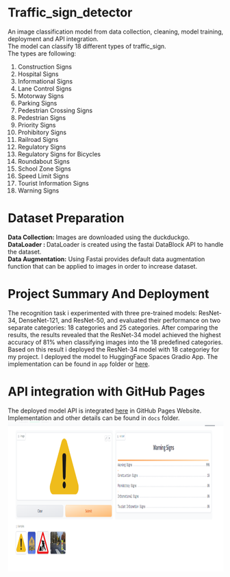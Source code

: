 # Traffic_sign_detector
An image classification model from data collection, cleaning, model training, deployment and API integration.<br/>
The model can classify 18 different types of traffic_sign. <br/>
The types are following: <br/>
1. Construction Signs
 2. Hospital Signs
 3. Informational Signs
 4. Lane Control Signs
 5. Motorway Signs
 6. Parking Signs 
 7. Pedestrian Crossing Signs
 8. Pedestrian Signs
 9. Priority Signs
 10. Prohibitory Signs
 11. Railroad  Signs
 12. Regulatory Signs
 13. Regulatory Signs for Bicycles
 14. Roundabout Signs
 15. School Zone Signs
 16. Speed Limit Signs
 17. Tourist Information Signs
 18. Warning Signs

 
# Dataset Preparation
 <b>Data Collection: </b> Images are downloaded using the duckduckgo.</br>
 <b>DataLoader : </b> DataLoader is created using the fastai DataBlock API to handle the dataset.</br>
 <b>Data Augmentation:</b> Using Fastai provides default data augmentation function that can be applied to images in order to increase dataset.

# Project Summary And Deployment
The recognition task i  experimented with three pre-trained models: ResNet-34, DenseNet-121, and ResNet-50, and evaluated their performance on two separate categories: 18 categories and 25 categories. After comparing the results, the results revealed that the ResNet-34 model achieved the highest accuracy of 81% when classifying images into the 18 predefined categories. Based on this result i deployed the ResNet-34 model with 18 categoriey for my project. I deployed the model to HuggingFace Spaces Gradio App. The implementation can be found in `app` folder or [here](https://huggingface.co/spaces/MdRiad/traffic_sign_recognizer).




# API integration with GitHub Pages
The deployed model API is integrated [here](https://github.com/riad5089/Traffic_sign_detector) in GitHub Pages Website. Implementation and other details can be found in `docs` folder.
 <img src="images/resnet_34_18.png" width=900 height=350>
